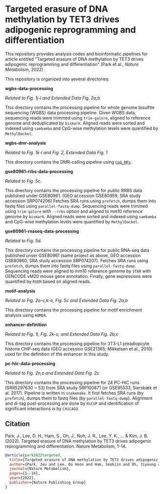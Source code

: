 # Targeted erasure of DNA methylation by TET3 drives adipogenic reprogramming and differentiation

This repository provides analysis codes and bioinformatic pipelines for article entitled "Targeted erasure of DNA methylation by TET3 drives adipogenic reprogramming and differentiation" (Park et al., *Nature Metabolism*, 2022).

This repository is organized into several directories:

**wgbs-data-processing**

*Related to Fig. 1j-l and Extended Data Fig. 2a,b*

This directory contains the processing pipeline for whole genome bisulfite sequencing (WGBS) data processing pipeline. Given WGBS data, sequencing reads were trimmed using `trim-galore`, aligned to reference genome and deduplicated by `bismark`. Aligned reads were sorted and indexed using `sambamba` and CpG-wise methylation levels were quantified by `MethylDackel`.

**wgbs-dmr-analysis**

*Related to Fig. 1k-l and Fig. 2, Extended Data Fig. 1*

This directory contains the DMR-calling pipeline using [`CpG_MPs`](https://github.com/Kinspact/CpG_MPs).

**gse80961-rrbs-data-processing**

*Related to Fig. 5c.*

This directory contains the processing pipeline for public RRBS data published under GSE80961. (GEO accession GSE80959, SRA study accession SRP074206)
Fetches SRA runs using `prefetch`, dumps them into fastq files using `parallel-fastq-dump`.
Sequencing reads were trimmed using `trim-galore` with `--rrbs` option and aligned to mm10 reference genome by `bismark`.
Aligned reads were sorted and indexed using `sambamba` and CpG-wise methylation levels were quantified by `MethylDackel`.

**gse80961-rnaseq-data-processing**

*Related to Fig. 5d.*

This directory contains the processing pipeline for public RNA-seq data published unser GSE80961 (same project as above, GEO accession GSE80960, SRA study accession SRP074207).
Fetches SRA runs using `prefetch`, dumps them into fastq files using `parallel-fastq-dump`.
Sequencing reads were aligned to mm10 reference genome by `STAR` with GENCODE vM20 mouse gene annotation.
Finally, gene expressions were quantified by `RSEM` based on aligned reads.

**motif-analysis**

*Related to Fig. 2a-c,k-o, Fig. 5c and Extended Data Fig. 2a,b*

This directory contains the processing pipeline for motif enrichment analysis using `HOMER`.

**enhancer-definition**

*Related to Fig. 1l, Fig. 2k-o, and Extended Data Fig. 2b,c*

This directory contains the processing pipeline for 3T3-L1 preadiopcyte histone ChIP-seq data (GEO accession GSE21365; Mikkelsen et al., 2010) used for the definition of the enhancer in this study.

**pc-hic-data-processing**

*Related to Fig. 2n,o and Extended Data Fig. 2c*

This directory contains the processing pipeline for 24 PC-HiC runs (SRR5297630 ~ 53) from SRA study SRP100871 (or GSE95533, Siersbæk et al. 2017). Pipeline is written in `snakemake`.
It first fetches SRA runs (by `prefetch`), dumps them to fastq files (by `parallel-fastq-dump`).
Alignment and di-tag post-processing are done by `HiCUP` and identification of significant interactions is by `CHiCAGO`.

## Citation

Park, J., Lee, D. H., Ham, S., Oh, J., Noh, J. R., Lee, Y. K., ... & Kim, J. B. (2022). Targeted erasure of DNA methylation by TET3 drives adipogenic reprogramming and differentiation. Nature Metabolism, 1-14.

```bibtex
@article{park2022targeted,
  title={Targeted erasure of DNA methylation by TET3 drives adipogenic reprogramming and differentiation},
  author={Park, Jeu and Lee, Do Hoon and Ham, Seokjin and Oh, Jiyoung and Noh, Jung-Ran and Lee, Yun Kyung and Park, Yoon Jeong and Lee, Gung and Han, Sang Mun and Han, Ji Seul and others},
  journal={Nature Metabolism},
  pages={1--14},
  year={2022},
  publisher={Nature Publishing Group}
}
```
